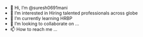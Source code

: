- 👋 Hi, I’m @suresh0691mani
- 👀 I’m interested in Hiring talented professionals across globe
- 🌱 I’m currently learning HRBP
- 💞️ I’m looking to collaborate on ...
- 📫 How to reach me ...

<!---
suresh0691mani/suresh0691mani is a ✨ special ✨ repository because its `README.md` (this file) appears on your GitHub profile.
You can click the Preview link to take a look at your changes.
--->
